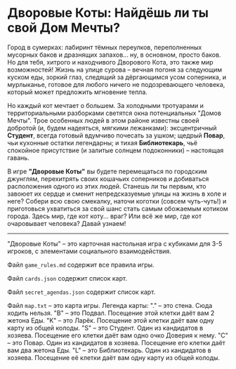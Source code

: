 # Дворовые Коты: Найдёшь ли ты свой Дом Мечты?

Город в сумерках: лабиринт тёмных переулков, переполненных мусорных баков и дразнящих запахов... ну, в основном, просто баков. Но для тебя, хитрого и находчивого Дворового Кота, это также мир возможностей! Жизнь на улице сурова – вечная погоня за следующим куском еды, зоркий глаз, следящий за дёргающимся усом соперника, и мурлыканье, готовое для любого ничего не подозревающего человека, который может предложить мгновение тепла.

Но каждый кот мечтает о большем. За холодными тротуарами и территориальными разборками светятся окна потенциальных "Домов Мечты". Трое особенных людей в этом районе известны своей добротой (и, будем надеяться, мягкими лежанками): эксцентричный **Студент**, всегда готовый вдумчиво почесать за ушком; щедрый **Повар**, чьи кухонные остатки легендарны; и тихая **Библиотекарь**, чьё спокойное присутствие (и залитые солнцем подоконники) – настоящая гавань.

В игре **"Дворовые Коты"** вы будете перемещаться по городским джунглям, перехитрять своих кошачьих соперников и добиваться расположения одного из этих людей. Станешь ли ты первым, кто завоюет их сердце и сменит непредсказуемые улицы на жизнь в холе и неге? Собери всю свою смекалку, наточи коготки (совсем чуть-чуть!) и приготовься ухватиться за свой шанс стать самым обожаемым котиком города. Здесь мир, где кот коту... враг? Или всё же мир, где кот очаровывает человека? Давай узнаем!

---

"Дворовые Коты" – это карточная настольная игра с кубиками для 3-5 игроков, с элементами социального взаимодействия.

Файл `game_rules.md` содержит все правила игры.

Файл `cards.json` содержит список карт.

Файл `secret_agendas.json` содержит список карт.

Файл `map.txt` – это карта игры. Легенда карты:
"." – это стена. Сюда ходить нельзя.
"B" – это Подвал. Посещение этой клетки даёт вам 2 жетона Еды.
"K" – это Ларёк. Посещение этой клетки даёт вам одну карту из общей колоды.
"S" – это Студент. Один из кандидатов в хозяева. Посещение его клетки даёт вам одно очко Доверия к нему. 
"C" – это Повар. Один из кандидатов в хозяева. Посещение его клетки даёт вам два жетона Еды.
"L" – это Библиотекарь. Один из кандидатов в хозяева. Посещение её клетки даёт вам одну карту из общей колоды.